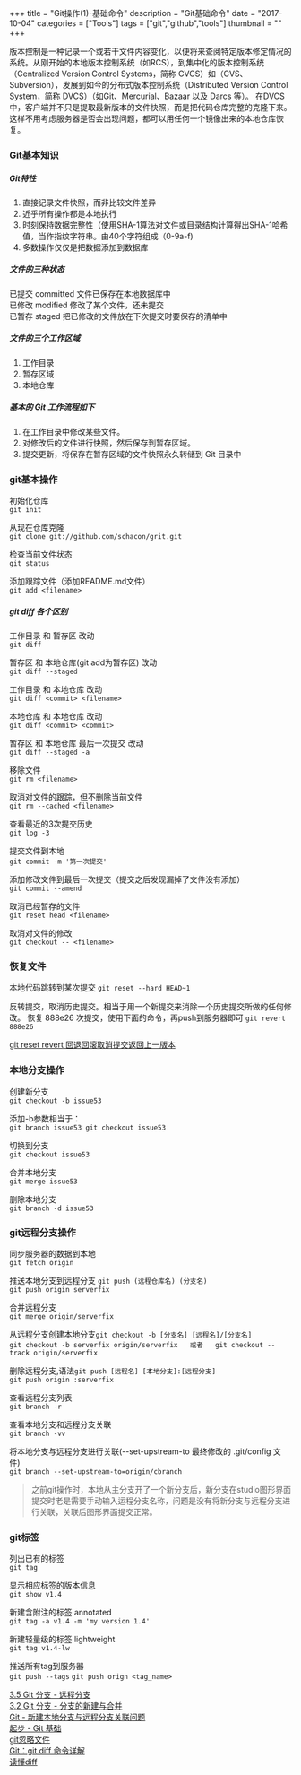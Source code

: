 +++
title = "Git操作(1)-基础命令"
description = "Git基础命令"
date = "2017-10-04"
categories = ["Tools"]
tags = ["git","github","tools"]
thumbnail = ""
+++


版本控制是一种记录一个或若干文件内容变化，以便将来查阅特定版本修定情况的系统。从刚开始的本地版本控制系统（如RCS），到集中化的版本控制系统（Centralized Version Control Systems，简称 CVCS）如（CVS、Subversion），发展到如今的分布式版本控制系统（Distributed Version Control System，简称 DVCS）（如Git、Mercurial、Bazaar 以及 Darcs 等）。
在DVCS中，客户端并不只是提取最新版本的文件快照，而是把代码仓库完整的克隆下来。这样不用考虑服务器是否会出现问题，都可以用任何一个镜像出来的本地仓库恢复。


 <!--more-->



### Git基本知识

##### Git特性 

1. 直接记录文件快照，而非比较文件差异
2. 近乎所有操作都是本地执行
3. 时刻保持数据完整性（使用SHA-1算法对文件或目录结构计算得出SHA-1哈希值，当作指纹字符串。由40个字符组成（0-9a-f)
4. 多数操作仅仅是把数据添加到数据库

##### 文件的三种状态
 
已提交 committed 文件已保存在本地数据库中  
已修改 modified  修改了某个文件，还未提交  
已暂存 staged   把已修改的文件放在下次提交时要保存的清单中  

##### 文件的三个工作区域

1. 工作目录
2. 暂存区域
3. 本地仓库


##### 基本的 Git 工作流程如下

1. 在工作目录中修改某些文件。
2. 对修改后的文件进行快照，然后保存到暂存区域。
3. 提交更新，将保存在暂存区域的文件快照永久转储到 Git 目录中


### git基本操作

初始化仓库  
`git init`

从现在仓库克隆  
`git clone git://github.com/schacon/grit.git`

检查当前文件状态  
`git status`

添加跟踪文件（添加README.md文件）  
`git add <filename>`


##### git diff 各个区别

工作目录 和 暂存区 改动  
`git diff `

暂存区 和 本地仓库(git add为暂存区) 改动  
`git diff --staged`

工作目录 和 本地仓库 改动  
`git diff <commit> <filename>`

本地仓库 和 本地仓库 改动  
`git diff <commit> <commit>`

暂存区 和 本地仓库 最后一次提交 改动  
`git diff --staged -a`



移除文件  
`git rm <filename>`

取消对文件的跟踪，但不删除当前文件    
`git rm --cached <filename>`

查看最近的3次提交历史   
`git log -3`

提交文件到本地  
`git commit -m '第一次提交'`


添加修改文件到最后一次提交（提交之后发现漏掉了文件没有添加）  
`git commit --amend `


取消已经暂存的文件  
`git reset head <filename>`


取消对文件的修改  
`git checkout -- <filename> `

### 恢复文件
本地代码跳转到某次提交 
`git reset --hard HEAD~1`

反转提交，取消历史提交。相当于用一个新提交来消除一个历史提交所做的任何修改。
恢复 888e26 次提交，使用下面的命令，再push到服务器即可
`git revert 888e26`

[git reset revert 回退回滚取消提交返回上一版本](http://yijiebuyi.com/blog/8f985d539566d0bf3b804df6be4e0c90.html)  


### 本地分支操作

创建新分支  
`git checkout -b issue53`

添加-b参数相当于：  
`git branch issue53
git checkout issue53
`

切换到分支  
`git checkout issue53`

合并本地分支  
`git merge issue53`


删除本地分支  
`git branch -d issue53`



### git远程分支操作

同步服务器的数据到本地  
`git fetch origin `

推送本地分支到远程分支 `git push (远程仓库名) (分支名)`  
`git push origin serverfix`

合并远程分支  
`git merge origin/serverfix`

从远程分支创建本地分支`git checkout -b [分支名] [远程名]/[分支名]`  
`git checkout -b serverfix origin/serverfix  
或者  
git checkout --track origin/serverfix
`

删除远程分支,语法`git push [远程名] [本地分支]:[远程分支]`  
`git push origin :serverfix`


查看远程分支列表   
`git branch -r`


查看本地分支和远程分支关联  
`git branch -vv`

将本地分支与远程分支进行关联(--set-upstream-to 最终修改的 .git/config 文件)   
`git branch --set-upstream-to=origin/cbranch`


> 之前git操作时，本地从主分支开了一个新分支后，新分支在studio图形界面提交时老是需要手动输入运程分支名称，问题是没有将新分支与远程分支进行关联，关联后图形界面提交正常。



### git标签

列出已有的标签  
`git tag`

显示相应标签的版本信息  
`git show v1.4`

新建含附注的标签 annotated  
`git tag -a v1.4 -m 'my version 1.4'`

新建轻量级的标签 lightweight  
`git tag v1.4-lw`


推送所有tag到服务器  
`git push --tags`
`git push orign <tag_name>`



[3.5 Git 分支 - 远程分支](https://git-scm.com/book/zh/v1/Git-%E5%88%86%E6%94%AF-%E8%BF%9C%E7%A8%8B%E5%88%86%E6%94%AF)  
[3.2 Git 分支 - 分支的新建与合并](https://git-scm.com/book/zh/v1/Git-%E5%88%86%E6%94%AF-%E5%88%86%E6%94%AF%E7%9A%84%E6%96%B0%E5%BB%BA%E4%B8%8E%E5%90%88%E5%B9%B6)    
[Git - 新建本地分支与远程分支关联问题](http://www.jianshu.com/p/fc433b1686bd)  
[起步 - Git 基础](https://git-scm.com/book/zh/v1/%E8%B5%B7%E6%AD%A5-Git-%E5%9F%BA%E7%A1%80)  
[git忽略文件](https://git-scm.com/book/zh/v1/Git-%E5%9F%BA%E7%A1%80-%E8%AE%B0%E5%BD%95%E6%AF%8F%E6%AC%A1%E6%9B%B4%E6%96%B0%E5%88%B0%E4%BB%93%E5%BA%93#忽略某些文件)  
[Git：git diff 命令详解](http://www.jianshu.com/p/80542dc3164e)  
[读懂diff](http://www.ruanyifeng.com/blog/2012/08/how_to_read_diff.html)  
